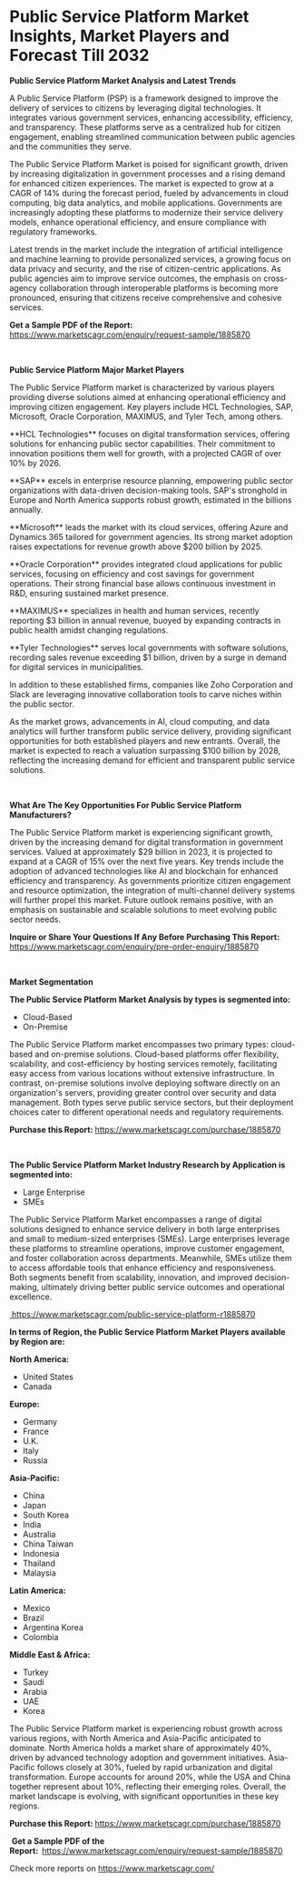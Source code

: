 <p><h1>Public Service Platform Market Insights, Market Players and Forecast Till 2032</h1></p><p><strong>Public Service Platform Market Analysis and Latest Trends</strong></p>
<p><p>A Public Service Platform (PSP) is a framework designed to improve the delivery of services to citizens by leveraging digital technologies. It integrates various government services, enhancing accessibility, efficiency, and transparency. These platforms serve as a centralized hub for citizen engagement, enabling streamlined communication between public agencies and the communities they serve.</p><p>The Public Service Platform Market is poised for significant growth, driven by increasing digitalization in government processes and a rising demand for enhanced citizen experiences. The market is expected to grow at a CAGR of 14% during the forecast period, fueled by advancements in cloud computing, big data analytics, and mobile applications. Governments are increasingly adopting these platforms to modernize their service delivery models, enhance operational efficiency, and ensure compliance with regulatory frameworks.</p><p>Latest trends in the market include the integration of artificial intelligence and machine learning to provide personalized services, a growing focus on data privacy and security, and the rise of citizen-centric applications. As public agencies aim to improve service outcomes, the emphasis on cross-agency collaboration through interoperable platforms is becoming more pronounced, ensuring that citizens receive comprehensive and cohesive services.</p></p>
<p><strong>Get a Sample PDF of the Report:&nbsp;</strong> <a href="https://www.marketscagr.com/enquiry/request-sample/1885870?utm_campaign=2202&utm_medium=2&utm_source=Github&utm_content=ia&utm_term=11032025&utm_id=public-service-platform">https://www.marketscagr.com/enquiry/request-sample/1885870</a></p>
<p>&nbsp;</p>
<p><strong>Public Service Platform Major Market Players</strong></p>
<p><p>The Public Service Platform market is characterized by various players providing diverse solutions aimed at enhancing operational efficiency and improving citizen engagement. Key players include HCL Technologies, SAP, Microsoft, Oracle Corporation, MAXIMUS, and Tyler Tech, among others.</p><p>**HCL Technologies** focuses on digital transformation services, offering solutions for enhancing public sector capabilities. Their commitment to innovation positions them well for growth, with a projected CAGR of over 10% by 2026.</p><p>**SAP** excels in enterprise resource planning, empowering public sector organizations with data-driven decision-making tools. SAP's stronghold in Europe and North America supports robust growth, estimated in the billions annually.</p><p>**Microsoft** leads the market with its cloud services, offering Azure and Dynamics 365 tailored for government agencies. Its strong market adoption raises expectations for revenue growth above $200 billion by 2025.</p><p>**Oracle Corporation** provides integrated cloud applications for public services, focusing on efficiency and cost savings for government operations. Their strong financial base allows continuous investment in R&D, ensuring sustained market presence.</p><p>**MAXIMUS** specializes in health and human services, recently reporting $3 billion in annual revenue, buoyed by expanding contracts in public health amidst changing regulations. </p><p>**Tyler Technologies** serves local governments with software solutions, recording sales revenue exceeding $1 billion, driven by a surge in demand for digital services in municipalities.</p><p>In addition to these established firms, companies like Zoho Corporation and Slack are leveraging innovative collaboration tools to carve niches within the public sector.</p><p>As the market grows, advancements in AI, cloud computing, and data analytics will further transform public service delivery, providing significant opportunities for both established players and new entrants. Overall, the market is expected to reach a valuation surpassing $100 billion by 2028, reflecting the increasing demand for efficient and transparent public service solutions.</p></p>
<p>&nbsp;</p>
<p><strong>What Are The Key Opportunities For Public Service Platform Manufacturers?</strong></p>
<p><p>The Public Service Platform market is experiencing significant growth, driven by the increasing demand for digital transformation in government services. Valued at approximately $29 billion in 2023, it is projected to expand at a CAGR of 15% over the next five years. Key trends include the adoption of advanced technologies like AI and blockchain for enhanced efficiency and transparency. As governments prioritize citizen engagement and resource optimization, the integration of multi-channel delivery systems will further propel this market. Future outlook remains positive, with an emphasis on sustainable and scalable solutions to meet evolving public sector needs.</p></p>
<p><strong>Inquire or Share Your Questions If Any Before Purchasing This Report:</strong> <a href="https://www.marketscagr.com/enquiry/pre-order-enquiry/1885870?utm_campaign=2202&utm_medium=2&utm_source=Github&utm_content=ia&utm_term=11032025&utm_id=public-service-platform">https://www.marketscagr.com/enquiry/pre-order-enquiry/1885870</a></p>
<p>&nbsp;</p>
<p><strong>Market Segmentation</strong></p>
<p><strong>The Public Service Platform Market Analysis by types is segmented into:</strong></p>
<p><ul><li>Cloud-Based</li><li>On-Premise</li></ul></p>
<p><p>The Public Service Platform market encompasses two primary types: cloud-based and on-premise solutions. Cloud-based platforms offer flexibility, scalability, and cost-efficiency by hosting services remotely, facilitating easy access from various locations without extensive infrastructure. In contrast, on-premise solutions involve deploying software directly on an organization's servers, providing greater control over security and data management. Both types serve public service sectors, but their deployment choices cater to different operational needs and regulatory requirements.</p></p>
<p><strong>Purchase this Report:&nbsp;</strong><a href="https://www.marketscagr.com/purchase/1885870?utm_campaign=2202&utm_medium=2&utm_source=Github&utm_content=ia&utm_term=11032025&utm_id=public-service-platform">https://www.marketscagr.com/purchase/1885870</a></p>
<p>&nbsp;</p>
<p><strong>The Public Service Platform Market Industry Research by Application is segmented into:</strong></p>
<p><ul><li>Large Enterprise</li><li>SMEs</li></ul></p>
<p><p>The Public Service Platform Market encompasses a range of digital solutions designed to enhance service delivery in both large enterprises and small to medium-sized enterprises (SMEs). Large enterprises leverage these platforms to streamline operations, improve customer engagement, and foster collaboration across departments. Meanwhile, SMEs utilize them to access affordable tools that enhance efficiency and responsiveness. Both segments benefit from scalability, innovation, and improved decision-making, ultimately driving better public service outcomes and operational excellence.</p></p>
<p><a href="https://www.marketscagr.com/public-service-platform-r1885870?utm_campaign=2202&utm_medium=2&utm_source=Github&utm_content=ia&utm_term=11032025&utm_id=public-service-platform">&nbsp;https://www.marketscagr.com/public-service-platform-r1885870</a></p>
<p><strong>In terms of Region, the Public Service Platform Market Players available by Region are:</strong></p>
<p>
    <p> <strong> North America: </strong>
        <ul>
            <li>United States</li>
            <li>Canada</li>
        </ul>
        </p> 
    <p> <strong> Europe: </strong>
        <ul>
            <li>Germany</li>
            <li>France</li>
            <li>U.K.</li>
            <li>Italy</li>
            <li>Russia</li>
        </ul>
        </p> 
    <p> <strong> Asia-Pacific: </strong>
        <ul>
            <li>China</li>
            <li>Japan</li>
            <li>South Korea</li>
            <li>India</li>
            <li>Australia</li>
            <li>China Taiwan</li>
            <li>Indonesia</li>
            <li>Thailand</li>
            <li>Malaysia</li>
        </ul>
        </p> 
    <p> <strong> Latin America: </strong>
        <ul>
            <li>Mexico</li>
            <li>Brazil</li>
            <li>Argentina Korea</li>
            <li>Colombia</li>
        </ul>
        </p> 
    <p> <strong> Middle East & Africa: </strong>
        <ul>
            <li>Turkey</li>
            <li>Saudi</li>
            <li>Arabia</li>
            <li>UAE</li>
            <li>Korea</li>
        </ul>
    </p>
    </p>
<p><p>The Public Service Platform market is experiencing robust growth across various regions, with North America and Asia-Pacific anticipated to dominate. North America holds a market share of approximately 40%, driven by advanced technology adoption and government initiatives. Asia-Pacific follows closely at 30%, fueled by rapid urbanization and digital transformation. Europe accounts for around 20%, while the USA and China together represent about 10%, reflecting their emerging roles. Overall, the market landscape is evolving, with significant opportunities in these key regions.</p></p>
<p><strong>Purchase this Report: </strong><a href="https://www.marketscagr.com/purchase/1885870?utm_campaign=2202&utm_medium=2&utm_source=Github&utm_content=ia&utm_term=11032025&utm_id=public-service-platform">https://www.marketscagr.com/purchase/1885870</a></p>
<p>&nbsp;<strong>Get a Sample PDF of the Report:&nbsp;&nbsp;</strong><a href="https://www.marketscagr.com/enquiry/request-sample/1885870?utm_campaign=2202&utm_medium=2&utm_source=Github&utm_content=ia&utm_term=11032025&utm_id=public-service-platform">https://www.marketscagr.com/enquiry/request-sample/1885870</a></p>
<p><strong></strong></p>
<p>Check more reports on <a href="https://www.marketscagr.com/?utm_campaign=2202&utm_medium=2&utm_source=Github&utm_content=ia&utm_term=11032025&utm_id=public-service-platform">https://www.marketscagr.com/</a></p>